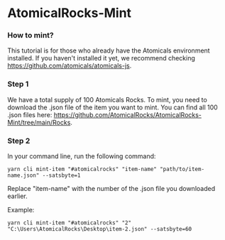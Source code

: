 # AtomicalRocks-Mint

### How to mint?
This tutorial is for those who already have the Atomicals environment installed. If you haven't installed it yet, we recommend checking https://github.com/atomicals/atomicals-js.

### Step 1
We have a total supply of 100 Atomicals Rocks.
To mint, you need to download the .json file of the item you want to mint.
You can find all 100 .json files here: https://github.com/AtomicalRocks/AtomicalRocks-Mint/tree/main/Rocks.

### Step 2
In your command line, run the following command:
```
yarn cli mint-item "#atomicalrocks" "item-name" "path/to/item-name.json" --satsbyte=1
```
Replace "item-name" with the number of the .json file you downloaded earlier.

Example:
```
yarn cli mint-item "#atomicalrocks" "2" "C:\Users\AtomicalRocks\Desktop\item-2.json" --satsbyte=60
```
